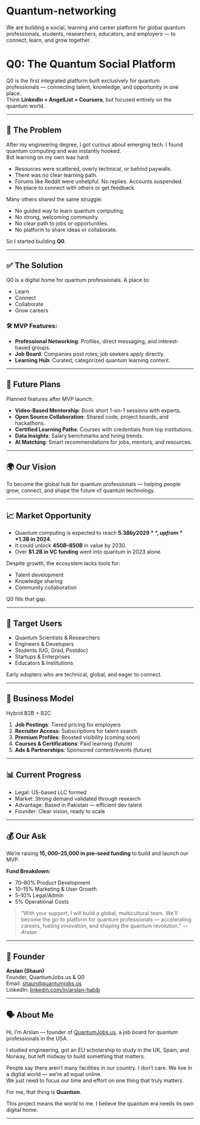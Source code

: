 # Quantum-networking
We are building a social, learning and career platform for global quantum professionals, students, researchers, educators, and employers — to connect, learn, and grow together.


# Q0: The Quantum Social Platform

Q0 is the first integrated platform built exclusively for quantum professionals — connecting talent, knowledge, and opportunity in one place.  
Think **LinkedIn + AngelList + Coursera**, but focused entirely on the quantum world.

---

## 🚩 The Problem

After my engineering degree, I got curious about emerging tech. I found quantum computing and was instantly hooked.  
But learning on my own was hard:
- Resources were scattered, overly technical, or behind paywalls.
- There was no clear learning path.
- Forums like Reddit were unhelpful. No replies. Accounts suspended.
- No place to connect with others or get feedback.

Many others shared the same struggle:
- No guided way to learn quantum computing.
- No strong, welcoming community.
- No clear path to jobs or opportunities.
- No platform to share ideas or collaborate.

So I started building **Q0**.

---

## ✅ The Solution

Q0 is a digital home for quantum professionals. A place to:
- Learn
- Connect
- Collaborate
- Grow careers

### 🛠️ MVP Features:
- **Professional Networking**: Profiles, direct messaging, and interest-based groups.
- **Job Board**: Companies post roles; job seekers apply directly.
- **Learning Hub**: Curated, categorized quantum learning content.

---

## 🚀 Future Plans

Planned features after MVP launch:
- **Video-Based Mentorship**: Book short 1-on-1 sessions with experts.
- **Open Source Collaboration**: Shared code, project boards, and hackathons.
- **Certified Learning Paths**: Courses with credentials from top institutions.
- **Data Insights**: Salary benchmarks and hiring trends.
- **AI Matching**: Smart recommendations for jobs, mentors, and resources.

---

## 🌍 Our Vision

To become the global hub for quantum professionals — helping people grow, connect, and shape the future of quantum technology.

---

## 📈 Market Opportunity

- Quantum computing is expected to reach **$5.3B by 2029**, up from **$1.3B in 2024**.
- It could unlock **$450B–$850B** in value by 2030.
- Over **$1.2B in VC funding** went into quantum in 2023 alone.

Despite growth, the ecosystem lacks tools for:
- Talent development
- Knowledge sharing
- Community collaboration

Q0 fills that gap.

---

## 🎯 Target Users

- Quantum Scientists & Researchers  
- Engineers & Developers  
- Students (UG, Grad, Postdoc)  
- Startups & Enterprises  
- Educators & Institutions

Early adopters who are technical, global, and eager to connect.

---

## 💸 Business Model

Hybrid B2B + B2C

1. **Job Postings**: Tiered pricing for employers  
2. **Recruiter Access**: Subscriptions for talent search  
3. **Premium Profiles**: Boosted visibility (coming soon)  
4. **Courses & Certifications**: Paid learning (future)  
5. **Ads & Partnerships**: Sponsored content/events (future)

---

## 📊 Current Progress

- Legal: US-based LLC formed  
- Market: Strong demand validated through research  
- Advantage: Based in Pakistan — efficient dev talent  
- Founder: Clear vision, ready to scale  

---

## 💰 Our Ask

We’re raising **$15,000–$25,000 in pre-seed funding** to build and launch our MVP.

**Fund Breakdown:**
- 70–80% Product Development  
- 10–15% Marketing & User Growth  
- 5–10% Legal/Admin  
- 5% Operational Costs

> “With your support, I will build a global, multicultural team. We'll become the go-to platform for quantum professionals — accelerating careers, fueling innovation, and shaping the quantum revolution.” — *Arslan*

---

## 👤 Founder

**Arslan (Shaun)**  
Founder, QuantumJobs.us & Q0  
Email: shaun@quantumjobs.us  
LinkedIn: [linkedin.com/in/arslan-habib](https://linkedin.com/in/arslan-habib)

---

## 🗣 About Me

Hi, I’m Arslan — founder of [QuantumJobs.us](https://www.quantumjobs.us), a job board for quantum professionals in the USA.

I studied engineering, got an EU scholarship to study in the UK, Spain, and Norway, but left midway to build something that matters.  

People say there aren’t many facilities in our country. I don’t care. We live in a digital world — we’re all equal online.  
We just need to focus our time and effort on one thing that truly matters.

For me, that thing is **Quantum**.

This project means the world to me. I believe the quantum era needs its own digital home.

---

